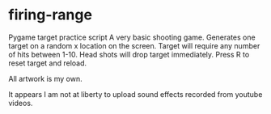 # firing-range
Pygame target practice script
A very basic shooting game. Generates one target on a random x location on the screen.
Target will require any number of hits between 1-10. Head shots will drop target immediately. 
Press R to reset target and reload.

All artwork is my own.

It appears I am not at liberty to upload sound effects recorded from youtube videos. 
